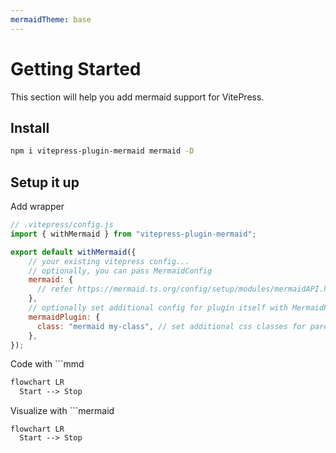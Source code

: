 ```yaml
---
mermaidTheme: base
---
```


# Getting Started

This section will help you add mermaid support for VitePress.

## Install

```bash
npm i vitepress-plugin-mermaid mermaid -D
```

## Setup it up

Add wrapper

```js
// .vitepress/config.js
import { withMermaid } from "vitepress-plugin-mermaid";

export default withMermaid({
    // your existing vitepress config...
    // optionally, you can pass MermaidConfig
    mermaid: {
      // refer https://mermaid.ts.org/config/setup/modules/mermaidAPI.html#mermaidapi-configuration-defaults for options
    },
    // optionally set additional config for plugin itself with MermaidPluginConfig
    mermaidPlugin: {
      class: "mermaid my-class", // set additional css classes for parent container 
    },
});
```

Code with ```mmd

```mmd
flowchart LR
  Start --> Stop
```

Visualize with ```mermaid

```mermaid
flowchart LR
  Start --> Stop
```
